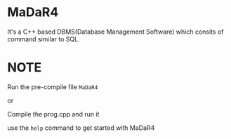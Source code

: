 # MaDaR4
It's a C++ based DBMS(Database Management Software) which consits of command similar to SQL.
  
# NOTE 
Run the pre-compile file `MaDaR4`
  
or 
  
Compile the prog.cpp and run it
  
use the `help` command to get started with MaDaR4 

